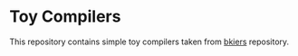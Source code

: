 # Toy Compilers

This repository contains simple toy compilers taken from [bkiers](https://github.com/bkiers) repository. 
